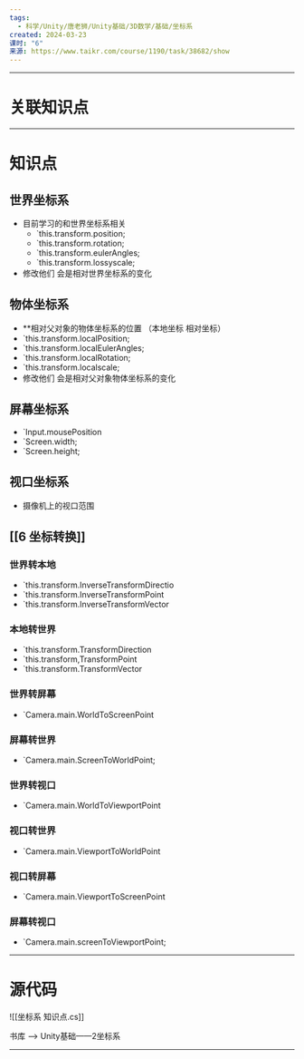 ```yaml
---
tags:
  - 科学/Unity/唐老狮/Unity基础/3D数学/基础/坐标系
created: 2024-03-23
课时: "6"
来源: https://www.taikr.com/course/1190/task/38682/show
---
```


---
# 关联知识点



---
# 知识点

## 世界坐标系

- 目前学习的和世界坐标系相关
	- `this.transform.position;
	- `this.transform.rotation;
	- `this.transform.eulerAngles;
	- `this.transform.lossyscale;
- 修改他们 会是相对世界坐标系的变化
## 物体坐标系

- **相对父对象的物体坐标系的位置 （本地坐标 相对坐标）
- `this.transform.localPosition;
- `this.transform.localEulerAngles;
- `this.transform.localRotation;
- `this.transform.localscale;
- 修改他们 会是相对父对象物体坐标系的变化
## 屏幕坐标系

- `Input.mousePosition
- `Screen.width;
- `Screen.height;
## 视口坐标系

- 摄像机上的视口范围
## [[6 坐标转换]]

### 世界转本地

- `this.transform.InverseTransformDirectio
- `this.transform.InverseTransformPoint
- `this.transform.InverseTransformVector
### 本地转世界

- `this.transform.TransformDirection
- `this.transform,TransformPoint
- `this.transform.TransformVector
### 世界转屏幕

- `Camera.main.WorldToScreenPoint
### 屏幕转世界

- `Camera.main.ScreenToWorldPoint;
### 世界转视口

- `Camera.main.WorldToViewportPoint
### 视口转世界

- `Camera.main.ViewportToWorldPoint
### 视口转屏幕

- `Camera.main.ViewportToScreenPoint
### 屏幕转视口

- `Camera.main.screenToViewportPoint;

---
# 源代码

![[坐标系 知识点.cs]]

书库 ——> Unity基础——2坐标系

---


